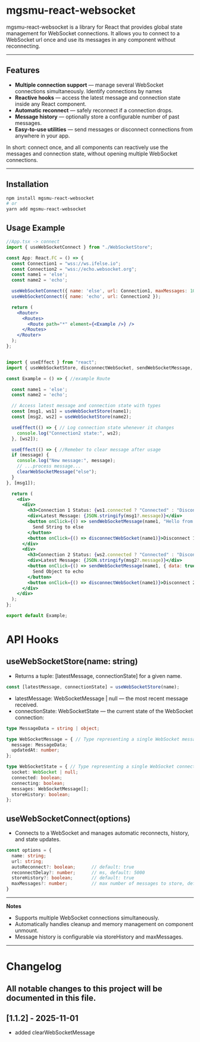 # mgsmu-react-websocket

mgsmu-react-websocket is a library for React that provides global state management for WebSocket connections. It allows you to connect to a WebSocket url once and use its messages in any component without reconnecting.

---

## Features

- **Multiple connection support** — manage several WebSocket connections simultaneously. Identify connections by names
- **Reactive hooks** — access the latest message and connection state inside any React component.
- **Automatic reconnect** — safely reconnect if a connection drops.
- **Message history** — optionally store a configurable number of past messages.
- **Easy-to-use utilities** — send messages or disconnect connections from anywhere in your app.

In short: connect once, and all components can reactively use the messages and connection state, without opening multiple WebSocket connections.

---

## Installation

```bash
npm install mgsmu-react-websocket
# or
yarn add mgsmu-react-websocket
```

## Usage Example

```jsx
//App.tsx -> connect 
import { useWebSocketConnect } from "./WebSocketStore";

const App: React.FC = () => {
  const Connection1 = "wss://ws.ifelse.io";
  const Connection2 = "wss://echo.websocket.org";
  const name1 = 'else';
  const name2 = 'echo';

  useWebSocketConnect({ name: 'else', url: Connection1, maxMessages: 10, autoReconnect: true });
  useWebSocketConnect({ name: 'echo', url: Connection2 });

  return (
    <Router>
      <Routes>
        <Route path="*" element={<Example />} />
      </Routes>
    </Router>
  );
};
```

```jsx

import { useEffect } from "react";
import { useWebSocketStore, disconnectWebSocket, sendWebSocketMessage, clearWebSocketMessage } from "mgsmu-react-websocket";

const Example = () => { //example Route

  const name1 = 'else';
  const name2 = 'echo';

  // Access latest message and connection state with types
  const [msg1, ws1] = useWebSocketStore(name1);
  const [msg2, ws2] = useWebSocketStore(name2);

  useEffect(() => { // Log connection state whenever it changes
    console.log("Connection2 state:", ws2);
  }, [ws2]);

  useEffect(() => { //Remeber to clear message after usage 
  if (message) {
    console.log("New message:", message);
    // ...process message...
    clearWebSocketMessage("else");
  }
}, [msg1]);

  return (
    <div>
      <div>
        <h3>Connection 1 Status: {ws1.connected ? "Connected" : "Disconnected"}</h3>
        <div>Latest Message: {JSON.stringify(msg1?.message)}</div>
        <button onClick={() => sendWebSocketMessage(name1, "Hello from else")}>
          Send String to else
        </button>
        <button onClick={() => disconnectWebSocket(name1)}>Disconnect 1</button>
      </div>
      <div>
        <h3>Connection 2 Status: {ws2.connected ? "Connected" : "Disconnected"}</h3>
        <div>Latest Message: {JSON.stringify(msg2?.message)}</div>
        <button onClick={() => sendWebSocketMessage(name1, { data: true })}>
          Send Object to echo
        </button>
        <button onClick={() => disconnectWebSocket(name1)}>Disconnect 2</button>
      </div>
    </div>
  );
};

export default Example;

```

# API Hooks

## useWebSocketStore(name: string)
- Returns a tuple: [latestMessage, connectionState] for a given name.
```ts
const [latestMessage, connectionState] = useWebSocketStore(name);
```
- latestMessage: WebSocketMessage | null — the most recent message received.
- connectionState: WebSocketState — the current state of the WebSocket connection:

```ts
type MessageData = string | object;

type WebSocketMessage = { // Type representing a single WebSocket message
  message: MessageData;
  updatedAt: number;
};

type WebSocketState = { // Type representing a single WebSocket connection state
  socket: WebSocket | null;
  connected: boolean;
  connecting: boolean;
  messages: WebSocketMessage[];
  storeHistory: boolean;
};
```
## useWebSocketConnect(options)
- Connects to a WebSocket and manages automatic reconnects, history, and state updates.

```ts
const options = {
  name: string;
  url: string;
  autoReconnect?: boolean;      // default: true
  reconnectDelay?: number;      // ms, default: 5000
  storeHistory?: boolean;       // default: true
  maxMessages?: number;         // max number of messages to store, default 2
}
```

----
**Notes**
- Supports multiple WebSocket connections simultaneously.
- Automatically handles cleanup and memory management on component unmount.
- Message history is configurable via storeHistory and maxMessages.

----
# Changelog

All notable changes to this project will be documented in this file.
---

## [1.1.2] - 2025-11-01
- added clearWebSocketMessage